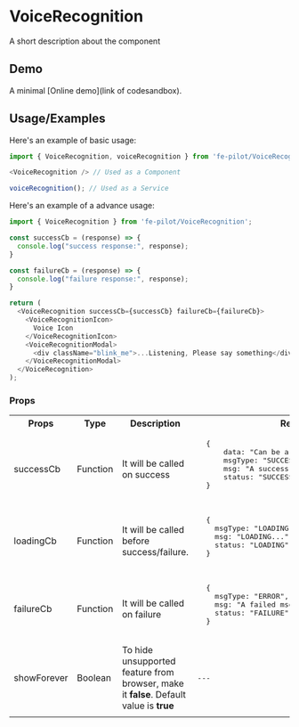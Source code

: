 # VoiceRecognition

  A short description about the component


  ## Demo

  A minimal [Online demo](link of codesandbox).


  ## Usage/Examples

  Here's an example of basic usage:
  ```javascript
  import { VoiceRecognition, voiceRecognition } from 'fe-pilot/VoiceRecognition';

  <VoiceRecognition /> // Used as a Component

  voiceRecognition(); // Used as a Service
  ```

  Here's an example of a advance usage:

  ```javascript
  import { VoiceRecognition } from 'fe-pilot/VoiceRecognition';

  const successCb = (response) => {
    console.log("success response:", response);
  }

  const failureCb = (response) => {
    console.log("failure response:", response);
  }

  return (
    <VoiceRecognition successCb={successCb} failureCb={failureCb}>
      <VoiceRecognitionIcon>
        Voice Icon
      </VoiceRecognitionIcon>
      <VoiceRecognitionModal>
        <div className="blink_me">...Listening, Please say something</div>
      </VoiceRecognitionModal>
    </VoiceRecognition>
  );

  ```

  ### Props

  <table>
    <tr>
      <th>
        Props
      </th>
      <th>
        Type
      </th>
      <th>
        Description
      </th>
      <th>
        Response
      </th>
    </tr>
    <tr>
      <td>
          successCb
      </td>
      <td>Function</td>
      <td> It will be called on success</td>
      <td>
        <pre>
  {
      data: "Can be array/object/string/number",
      msgType: "SUCCESSFUL",
      msg: "A success msg",
      status: "SUCCESS"
  }
        </pre>
      </td>
    </tr>
    <tr>
      <td>
          loadingCb
      </td>
      <td>Function</td>
      <td>
        It will be called before success/failure.
      </td>
      <td>
        <pre>
  {
    msgType: "LOADING",
    msg: "LOADING...",
    status: "LOADING"
  }
  </pre>
      </td>
    </tr>
    <tr>
      <td>
          failureCb
      </td>
      <td>Function</td>
      <td>
        It will be called on failure
      </td>
      <td>
         <pre>
  {
    msgType: "ERROR",
    msg: "A failed msg",
    status: "FAILURE"
  }
         </pre>
      </td>
    </tr>
     <tr>
      <td>
          showForever
      </td>
       <td>Boolean</td>
      <td>To hide unsupported feature from browser, make it <b>false</b>. Default value is <b>true</b></td>
      <td> <pre>---</pre> </td>
    </tr>
    <tr>
      <td></td>
      <td></td>
      <td></td>
      <td></td>
    </tr>
  </table>

